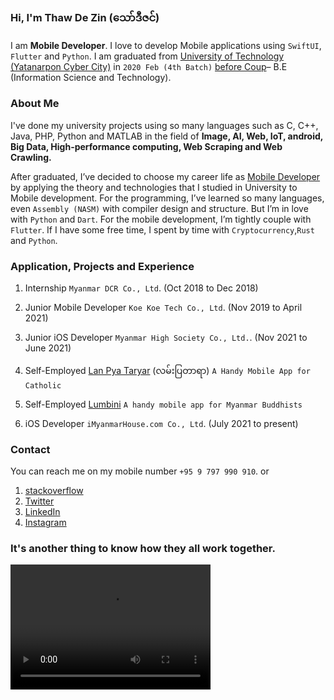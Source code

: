 ### Hi, I'm **Thaw De Zin** (​သော်ဒီဇင်)

I am **Mobile Developer**. I love to develop Mobile applications using `SwiftUI`, `Flutter` and `Python`.
I am graduated from [University of Technology (Yatanarpon Cyber City)](https://en.wikipedia.org/wiki/University_of_Technology,_Yadanabon_Cyber_City) in `2020 Feb (4th Batch)` [before Coup](https://en.wikipedia.org/wiki/2021_Myanmar_coup_d%27%C3%A9tat)– B.E (Information Science and Technology).

### About Me

I've done my university projects using so many languages such as C, C++, Java, PHP, Python and MATLAB in the field of **Image, AI, Web, IoT, android, Big Data, High-performance computing, Web Scraping and Web Crawling.**

After graduated, I’ve decided to choose my career life as [Mobile Developer](https://www.linkedin.com/in/thawdezin/) by applying the theory and technologies that I studied in University to Mobile development. For the programming, I’ve learned so many languages, even `Assembly (NASM)` with compiler design and structure. But I’m in love with `Python` and `Dart`. For the mobile development, I’m tightly couple with `Flutter`. If I have some free time, I spent by time with `Cryptocurrency`,`Rust` and `Python`. 

### Application, Projects and Experience

1. Internship
  `Myanmar DCR Co., Ltd`. (Oct 2018 to Dec 2018)
  
2. Junior Mobile Developer
  `Koe Koe Tech Co., Ltd`. (Nov 2019 to April 2021)
  
3. Junior iOS Developer
  `Myanmar High Society Co., Ltd.`. (Nov 2021 to June 2021)

4. Self-Employed
  [Lan Pya Taryar](https://play.google.com/store/apps/details?id=com.thawdezin.lanpyataryar) (လမ်းပြတာရာ)
  `A Handy Mobile App for Catholic`

5. Self-Employed
  [Lumbini](https://play.google.com/store/apps/details?id=com.thawdezin.lumbini)
  `A handy mobile app for Myanmar Buddhists`
  
6. iOS Developer
  `iMyanmarHouse.com Co., Ltd`. (July 2021 to present)

### Contact

You can reach me on my mobile number `+95 9 797 990 910`. or

1. [stackoverflow](https://stackoverflow.com/cv/thawdezin)
2. [Twitter](https://twitter.com/thawdezin25)
3. [LinkedIn](https://www.linkedin.com/in/thawdezin/)
4. [Instagram](https://www.instagram.com/thawdezin/)


### It's another thing to know how they all work together.

<video src="video.mp4" width="320" height="200" controls preload></video>
